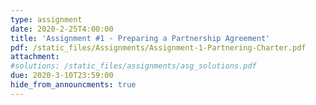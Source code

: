 ```yaml
---
type: assignment
date: 2020-2-25T4:00:00
title: 'Assignment #1 - Preparing a Partnership Agreement'
pdf: /static_files/Assignments/Assignment-1-Partnering-Charter.pdf
attachment: 
#solutions: /static_files/assignments/asg_solutions.pdf
due: 2020-3-10T23:59:00
hide_from_announcments: true
---
```



